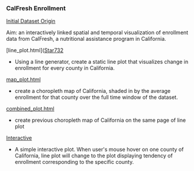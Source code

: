 ### CalFresh Enrollment

[Initial Dataset Origin](https://raw.githubusercontent.com/krisrs1128/stat992_f23/main/exercises/ps3/calfresh-small.csv)

Aim: an interactively linked spatial and temporal visualization of enrollment data from CalFresh, a nutritional assistance program in California. 

[line_plot.html]([Star732](https://star732.github.io/UW_Madison_STAT679/Calfresh_Enrollment/line_plot.html)

- Using a line generator, create a static line plot that visualizes change in enrollment for every county in California.

[map_plot.html](https://star732.github.io/UW_Madison_STAT679/Calfresh_Enrollment/Maps/map_plot.html)

- create a choropleth map of California, shaded in by the average enrollment for that county over the full time window of the dataset.

[combined_plot.html](https://star732.github.io/UW_Madison_STAT679/Calfresh_Enrollment/Combined/calfresh_enrollment_combined_plot.html)

- create previous choropleth map of California on the same page of line plot

[Interactive](https://star732.github.io/UW_Madison_STAT679/Calfresh_Enrollment/Interactive/interactive_calfresh.html)

- A simple interactive plot. When user's mouse hover on one county of California, line plot will change to the plot displaying tendency of enrollment corresponding to the specific county.
